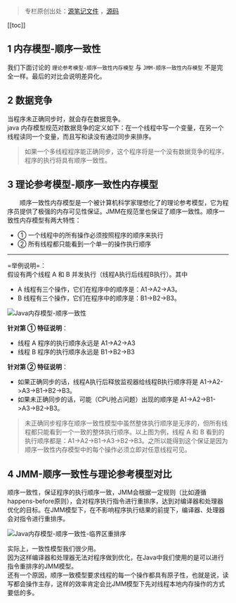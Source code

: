 >专栏原创出处：[源笔记文件](https://github.com/GourdErwa/review-notes/tree/master/language/java-concurrency) ，[源码](https://github.com/GourdErwa/java-advanced/tree/master/java-concurrency)

[[toc]]  
## 1 内存模型-顺序一致性
我们下面讨论的 `理论参考模型-顺序一致性内存模型` 与 `JMM-顺序一致性内存模型` 不是完全一样。最后的对比会说明差异化。

## 2 数据竞争 
当程序未正确同步时，就会存在数据竞争。  
java 内存模型规范对数据竞争的定义如下：在一个线程中写一个变量，在另一个线程读同一个变量，而且写和读没有通过同步来排序。
&emsp;   

>如果一个多线程程序能正确同步，这个程序将是一个没有数据竞争的程序，程序的执行将具有顺序一致性。

## 3 理论参考模型-顺序一致性内存模型
&emsp;&emsp;顺序一致性内存模型是一个被计算机科学家理想化了的理论参考模型，它为程序员提供了极强的内存可见性保证。JMM在规范里也保证了顺序一致性。顺序一致性内存模型有两大特性：

- ① 一个线程中的所有操作必须按照程序的顺序来执行
- ② 所有线程都只能看到一个单一的操作执行顺序

***
=举例说明=：  
假设有两个线程 A 和 B 并发执行（线程A执行后线程B执行）。其中 
- A 线程有三个操作，它们在程序中的顺序是：A1->A2->A3。
- B 线程有三个操作，它们在程序中的顺序是：B1->B2->B3。

![Java内存模型-顺序一致性](https://blog-review-notes.oss-cn-beijing.aliyuncs.com/language/java-concurrency/_images/内存模型-顺序一致性.png)

**针对第 ① 特征说明**：
- 线程 A 程序的执行顺序永远是 A1->A2->A3
- 线程 B 程序的执行顺序永远是 B1->B2->B3   

**针对第 ② 特征说明**：
- 如果正确同步的话，线程A执行后释放监视器给线程B执行顺序将是 A1->A2->A3->B1->B2->B3。
- 如果未正确同步的话，可能（CPU抢占问题）出现的顺序是 A1->A2->B1->A3->B2->B3。

>未正确同步程序在顺序一致性模型中虽然整体执行顺序是无序的，但所有线程都只能看到一个一致的整体执行顺序。以上图为例，线程 A 和 B 看到的执行顺序都是：A1->A2->B1->A3->B2->B3。之所以能得到这个保证是因为顺序一致性内存模型中的每个操作必须立即对任意线程可见。

## 4 JMM-顺序一致性与理论参考模型对比
顺序一致性，保证程序的执行顺序一致，JMM会根据一定规则（比如遵循happens-before原则），会对程序执行指令进行重排序，达到对编译器和处理器优化的目标。在JMM模型下，在不影响程序执行结果的前提下，编译器、处理器会对指令进行重排序。

![Java内存模型-顺序一致性-临界区重排序](https://blog-review-notes.oss-cn-beijing.aliyuncs.com/language/java-concurrency/_images/Java内存模型-顺序一致性-临界区重排序.png)

实际上，一致性模型我们很少用。  
因为这样编译器和处理器无法对程序做到优化，在Java中我们使用的是可以进行指令重排序的JMM模型。  
还有一个原因，顺序一致模型要求线程的每一个操作都具有原子性，也就是说，读写都会操作主存，这样的效率肯定会比JMM模型下先对线程本地内存操作的方式要低的多。